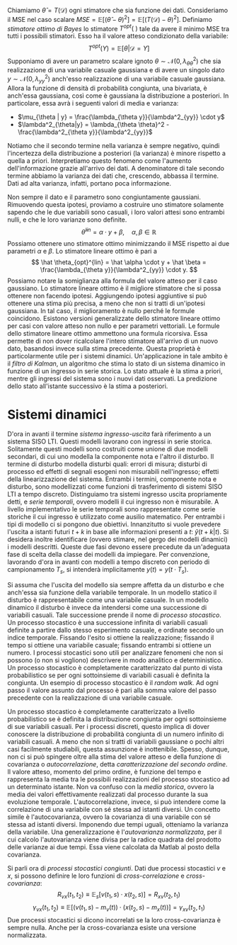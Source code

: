 Chiamiamo $\hat \theta = T(\mathcal D)$ ogni stimatore che sia funzione dei dati. Consideriamo il MSE nel caso scalare $MSE = \mathbb E[(\hat \theta - \theta)^2] = \mathbb E[(T(\mathcal D)-\theta)^2]$. Definiamo *stimatore ottimo di Bayes* lo stimatore $T^{opt}(~)$ tale da avere il minimo MSE tra tutti i possibili stimatori. Esso ha il valore atteso condizionato della variabile:
$$T^{opt} (Y) = \mathbb E[\theta | \mathcal D = Y]$$
Supponiamo di avere un parametro scalare ignoto $\theta \sim \mathcal N(0, \lambda_{\theta\theta}^2)$ che sia realizzazione di una variabile casuale gaussiana e di avere un singolo dato $y \sim \mathcal N(0, \lambda_{yy}^2)$ anch'esso realizzazione di una variabile casuale gaussiana. Allora la funzione di densità di probabilità congiunta, una bivariata, è anch'essa gaussiana, così come è gaussiana la distribuzione a posteriori. In particolare, essa avrà i seguenti valori di media e varianza:

- $\mu_{\theta | y} = \frac{\lambda_{\theta y}}{\lambda^2_{yy}} \cdot y$
- $\lambda^2_{\theta|y} = \lambda_{\theta \theta}^2 - \frac{\lambda^2_{\theta y}}{\lambda^2_{yy}}$

Notiamo che il secondo termine nella varianza è sempre negativo, quindi l'incertezza della distribuzione a posteriori (la varianza) è minore rispetto a quella a priori. Interpretiamo questo fenomeno come l'aumento dell'informazione grazie all'arrivo dei dati. A denominatore di tale secondo termine abbiamo la varianza dei dati che, crescendo, abbassa il termine. Dati ad alta varianza, infatti, portano poca informazione.


Non sempre il dato e il parametro sono congiuntamente gaussiani. Rimuovendo questa ipotesi, proviamo a costruire uno stimatore solamente sapendo che le due variabili sono casuali, i loro valori attesi sono entrambi nulli, e che le loro varianze sono definite.
$$\hat \theta^{lin} = \alpha \cdot y + \beta, \quad \alpha, \beta \in \mathbb R$$
Possiamo ottenere uno stimatore ottimo minimizzando il MSE rispetto ai due parametri $\alpha$ e $\beta$. Lo stimatore lineare ottimo è pari a
$$ \hat \theta_{opt}^{lin} = \hat \alpha \cdot y + \hat \beta = \frac{\lambda_{\theta y}}{\lambda^2_{yy}} \cdot y. $$
Possiamo notare la somiglianza alla formula del valore atteso per il caso gaussiano. Lo stimatore lineare ottimo è il migliore stimatore che si possa ottenere non facendo ipotesi. Aggiungendo ipotesi aggiuntive si può ottenere una stima più precisa, a meno che non si tratti di un'ipotesi gaussiana. In tal caso, il miglioramento è nullo perché le formule coincidono. Esistono versioni generalizzate dello stimatore lineare ottimo per casi con valore atteso non nullo e per parametri vettoriali. Le formule dello stimatore lineare ottimo ammettono una formula ricorsiva. Essa permette di non dover ricalcolare l'intero stimatore all'arrivo di un nuovo dato, basandosi invece sulla stima precedente. Questa proprietà è particolarmente utile per i sistemi dinamici. Un'applicazione in tale ambito è il *filtro di Kalman*, un algoritmo che stima lo stato di un sistema dinamico in funzione di un ingresso in serie storica. Lo stato attuale è la stima a priori, mentre gli ingressi del sistema sono i nuovi dati osservati. La predizione dello stato all'istante successivo è la stima a posteriori.

# Sistemi dinamici

D'ora in avanti il termine *sistema ingresso-uscita* farà riferimento a un sistema SISO LTI. Questi modelli lavorano con ingressi in serie storica. Solitamente questi modelli sono costruiti come unione di due modelli secondari, di cui uno modella la componente nota e l'altro il disturbo. Il termine di disturbo modella disturbi quali: errori di misura; disturbi di processo ed effetti di segnali esogeni non misurabili nell'ingresso; effetti della linearizzazione del sistema. Entrambi i termini, componente nota e disturbo, sono modellizzati come funzioni di trasferimento di sistemi SISO LTI a tempo discreto. Distinguiamo tra sistemi ingresso uscita propriamente detti, e *serie temporali*, ovvero modelli il cui ingresso non è misurabile. A livello implementativo le serie temporali sono rappresentate come serie storiche il cui ingresso è utilizzato come ausilio matematico. Per entrambi i tipi di modello ci si pongono due obiettivi. Innanzitutto si vuole prevedere l'uscita a istanti futuri $t+k$ in base alle informazioni presenti a $t$: $\hat y (t+k|t)$. Si desidera inoltre identificare (ovvero stimare, nel gergo dei modelli dinamici) i modelli descritti. Queste due fasi devono essere precedute da un'adeguata fase di scelta della classe dei modelli da impiegare. Per convenzione, lavorando d'ora in avanti con modelli a tempo discreto con periodo di campionamento $T_s$, si intenderà implicitamente $y(t) = y(t \cdot T_s)$.

Si assuma che l'uscita del modello sia sempre affetta da un disturbo e che anch'essa sia funzione della variabile temporale. In un modello statico il disturbo è rappresentabile come una variabile casuale. In un modello dinamico il disturbo è invece da intendersi come una successione di variabili casuali. Tale successione prende il nome di *processo stocastico*. Un processo stocastico è una successione infinita di variabili casuali definite a partire dallo stesso esperimento casuale, e ordinate secondo un indice temporale. Fissando l'esito si ottiene la realizzazione; fissando il tempo si ottiene una variabile casuale; fissando entrambi si ottiene un numero. I processi stocastici sono utili per analizzare fenomeni che non si possono (o non si vogliono) descrivere in modo analitico e deterministico. Un processo stocastico è completamente caratterizzato dal punto di vista probabilistico se per ogni sottoinsieme di variabili casuali è definita la congiunta. Un esempio di processo stocastico è il *random walk.* Ad ogni passo il valore assunto dal processo è pari alla somma valore del passo precedente con la realizzazione di una variabile casuale.

Un processo stocastico è completamente caratterizzato a livello probabilistico se è definita la distribuzione congiunta per ogni sottoinsieme di sue variabili casuali. Per i processi discreti, questo implica di dover conoscere la distribuzione di probabilità congiunta di un numero infinito di variabili casuali. A meno che non si tratti di variabili gaussiane o pochi altri casi facilmente studiabili, questa assunzione è inottenibile. Spesso, dunque, non ci si può spingere oltre alla stima del valore atteso e della funzione di covarianza o *autocorrelazione*, detta *caratterizzazione del secondo ordine*. Il valore atteso, momento del primo ordine, è funzione del tempo e rappresenta la media tra le possibili realizzazioni del processo stocastico ad un determinato istante. Non va confuso con la *media storica*, ovvero la media dei valori effettivamente realizzati dal processo durante la sua evoluzione temporale. L'autocorrelazione, invece, si può intendere come la correlazione di una variabile con sé stessa ad istanti diversi. Un concetto simile è l'autocovarianza, ovvero la covarianza di una variabile con sé stessa ad istanti diversi. Imponendo due tempi uguali, otteniamo la varianza della variabile. Una generalizzazione è l'*autovarianza normalizzata*, per il cui calcolo l'autovarianza viene divisa per la radice quadrata del prodotto delle varianze ai due tempi. Essa viene calcolata da Matlab al posto della covarianza.

Si parli ora di *processi stocastici congiunti*. Dati due processi stocastici $v$ e $x$, si possono definire le loro funzioni di *cross-correlazione* e *cross-covarianza*: 
$$R_{vx}(t_1, t_2) \equiv \mathbb E_s[v(t_1, s) \cdot x(t_2, s)] = R_{xv}(t_2, t_1) $$
$$\gamma_{vx} (t_1, t_2) \equiv \mathbb E[(v(t_1, s)-m_v(t))\cdot(x(t_2,s)-m_x(t))] = \gamma_{xv} (t_2, t_1)$$
Due processi stocastici si dicono incorrelati se la loro cross-covarianza è sempre nulla. Anche per la cross-covarianza esiste una versione normalizzata.

